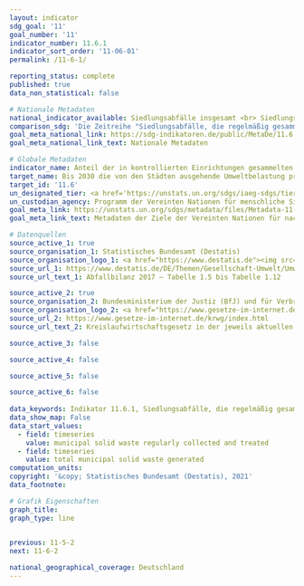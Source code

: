 ```yaml
---
layout: indicator    
sdg_goal: '11'    
goal_number: '11'    
indicator_number: 11.6.1    
indicator_sort_order: '11-06-01'    
permalink: /11-6-1/    

reporting_status: complete    
published: true    
data_non_statistical: false    

# Nationale Metadaten    
national_indicator_available: Siedlungsabfälle insgesamt <br> Siedlungsabfälle, die regelmäßig gesammelt und behandelt werden    
comparison_sdg: 'Die Zeitreihe "Siedlungsabfälle, die regelmäßig gesammelt und behandelt werden" entspricht den globalen Metadaten. Die Zeitreihe "Erzeugte Siedlungsabfälle" bietet zusätzliche Informationen.'    
goal_meta_national_link: https://sdg-indikatoren.de/public/MetaDe/11.6.1.pdf    
goal_meta_national_link_text: Nationale Metadaten    

# Globale Metadaten    
indicator_name: Anteil der in kontrollierten Einrichtungen gesammelten und behandelten festen Siedlungsabfälle an den gesamten Siedlungsabfällen, nach Städten    
target_name: Bis 2030 die von den Städten ausgehende Umweltbelastung pro Kopf senken, unter anderem mit besonderer Aufmerksamkeit auf der Luftqualität und der kommunalen und sonstigen Abfallbehandlung    
target_id: '11.6'    
un_designated_tier: <a href='https://unstats.un.org/sdgs/iaeg-sdgs/tier-classification/' title='Klicken Sie hier um weitere Informationen zur UN-Tier-Klassifikation zu erhalten.'>Tier II</a>    
un_custodian_agency: Programm der Vereinten Nationen für menschliche Siedlungen (UN-Habitat)<br>Statistische Division der Vereinten Nationen (UNSD)    
goal_meta_link: https://unstats.un.org/sdgs/metadata/files/Metadata-11-06-01.pdf    
goal_meta_link_text: Metadaten der Ziele der Vereinten Nationen für nachhaltige Entwicklung    

# Datenquellen
source_active_1: true
source_organisation_1: Statistisches Bundesamt (Destatis)
source_organisation_logo_1: <a href="https://www.destatis.de"><img src="https://g205sdgs.github.io/sdg-indicators/public/OrgImgDe/destatis.png" alt="Logo destatis" style="height:60px; width:148px"/></a>
source_url_1: https://www.destatis.de/DE/Themen/Gesellschaft-Umwelt/Umwelt/Abfallwirtschaft/Publikationen/Downloads-Abfallwirtschaft/abfallbilanz-pdf-5321001.pdf
source_url_text_1: Abfallbilanz 2017 – Tabelle 1.5 bis Tabelle 1.12

source_active_2: true
source_organisation_2: Bundesministerium der Justiz (BfJ) und für Verbraucherschutz und das Bundesamt für Justiz (BMJV)
source_organisation_logo_2: <a href="https://www.gesetze-im-internet.de/"><img src="https://g205sdgs.github.io/sdg-indicators/public/OrgImgDe/bfj.png" alt="Logo bfj" style="height:60px; width:148px"/></a>
source_url_2: https://www.gesetze-im-internet.de/krwg/index.html
source_url_text_2: Kreislaufwirtschaftsgesetz in der jeweils aktuellen Fassung

source_active_3: false

source_active_4: false

source_active_5: false

source_active_6: false
    
data_keywords: Indikator 11.6.1, Siedlungsabfälle, die regelmäßig gesammelt und behandelt werden, Erzeugte Siedlungsabfälle, Programm der Vereinten Nationen für menschliche Siedlungen (UN-Habitat), Statistischen Division der VN (UNSD)    
data_show_map: False    
data_start_values: 
  - field: timeseries
    value: municipal solid waste regularly collected and treated
  - field: timeseries
    value: total municipal solid waste generated    
computation_units:     
copyright: '&copy; Statistisches Bundesamt (Destatis), 2021'    
data_footnote:     

# Grafik Eigenschaften    
graph_title:     
graph_type: line    
    

previous: 11-5-2    
next: 11-6-2    

national_geographical_coverage: Deutschland    
---
```


<span></span>